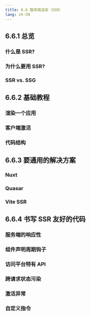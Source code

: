 ```yaml
---
title: 6.6 服务端渲染（SSR）
lang: zh-CN
---
```


## 6.6.1 总览

### 什么是 SSR?

### 为什么要用 SSR?

### SSR vs. SSG

## 6.6.2 基础教程

### 渲染一个应用

### 客户端激活

### 代码结构

## 6.6.3 要通用的解决方案

### Nuxt

### Quasar

### Vite SSR

## 6.6.4 书写 SSR 友好的代码

### 服务端的响应性

### 组件声明周期钩子

### 访问平台特有 API

### 跨请求状态污染

### 激活异常

### 自定义指令
